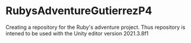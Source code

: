 # RubysAdventureGutierrezP4
Creating a repository for the Ruby's adventure project.
Thus repository is intened to be used with the Unity editor version 2021.3.8f1
